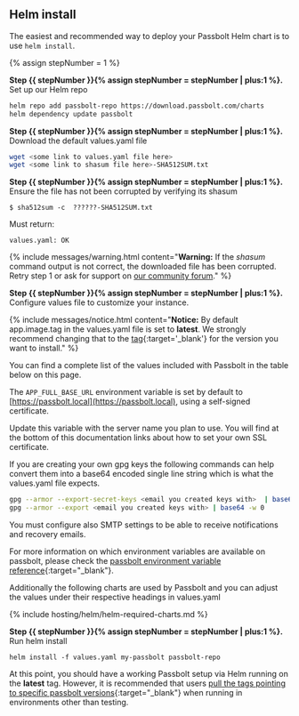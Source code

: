 
## Helm install

The easiest and recommended way to deploy your Passbolt Helm chart is to use `helm install`.

{% assign stepNumber = 1 %}

**Step {{ stepNumber }}{% assign stepNumber = stepNumber | plus:1 %}.** Set up our Helm repo

```bash
helm repo add passbolt-repo https://download.passbolt.com/charts
helm dependency update passbolt 
```

**Step {{ stepNumber }}{% assign stepNumber = stepNumber | plus:1 %}.** Download the default values.yaml file

```bash
wget <some link to values.yaml file here>
wget <some link to shasum file here>-SHA512SUM.txt
```

**Step {{ stepNumber }}{% assign stepNumber = stepNumber | plus:1 %}.** Ensure the file has not been corrupted by verifying its shasum

```
$ sha512sum -c  ??????-SHA512SUM.txt
```
Must return:

```
values.yaml: OK
```

{% include messages/warning.html
    content="<b>Warning:</b> If the <i>shasum</i> command output is not correct, the downloaded file has been corrupted. Retry step 1 or ask for support on <a href='https://community.passbolt.com'>our community forum</a>."
%}

**Step {{ stepNumber }}{% assign stepNumber = stepNumber | plus:1 %}.** Configure values file to customize your instance.

{% include messages/notice.html
    content="<b>Notice:</b> By default app.image.tag in the values.yaml file is set to **latest**. We strongly recommend 
    changing that to the [tag](https://hub.docker.com/r/passbolt/passbolt/tags){:target='_blank'} for the version you want to install."
%}

You can find a complete list of the values included with Passbolt in the table below on this page.

The `APP_FULL_BASE_URL` environment variable is set by default to [https://passbolt.local](https://passbolt.local), using a self-signed certificate.

Update this variable with the server name you plan to use. You will find at the bottom of this documentation links about how to set your own SSL certificate.

If you are creating your own gpg keys the following commands can help convert them into a base64 encoded single line string which is what the values.yaml file expects.

```bash
gpg --armor --export-secret-keys <email you created keys with>  | base64 -w 0
gpg --armor --export <email you created keys with> | base64 -w 0
```

You must configure also SMTP settings to be able to receive notifications and recovery emails.

For more information on which environment variables are available on passbolt, please check the [passbolt environment variable reference](/configure/environment/reference.html){:target="_blank"}.

Additionally the following charts are used by Passbolt and you can adjust the values under their respective headings in values.yaml

{% include hosting/helm/helm-required-charts.md %}

**Step {{ stepNumber }}{% assign stepNumber = stepNumber | plus:1 %}.** Run helm install

```
helm install -f values.yaml my-passbolt passbolt-repo
```


At this point, you should have a working Passbolt setup via Helm running on the **latest** tag. However, it is recommended that users [pull the tags pointing to specific passbolt versions](https://hub.docker.com/r/passbolt/passbolt/tags){:target="_blank"} when running in environments other than testing.
